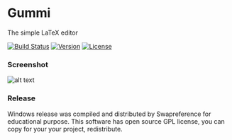 # Gummi
The simple LaTeX editor

[![Build Status](https://travis-ci.com/alexandervdm/gummi.svg?branch=master)](https://travis-ci.com/alexandervdm/gummi)
[![Version](https://img.shields.io/github/release/alexandervdm/gummi.svg?maxAge=360)](https://github.com/alexandervdm/gummi/releases)
[![License](https://img.shields.io/github/license/alexandervdm/gummi.svg?maxAge=360000)](https://github.com/alexandervdm/gummi/blob/master/COPYING)

### Screenshot

![alt text](https://gummi.app/gummi-080-main-small.png)


### Release
Windows release was compiled and distributed by Swapreference for educational purpose. This software has open source GPL license, you can copy for your your project, redistribute. 
